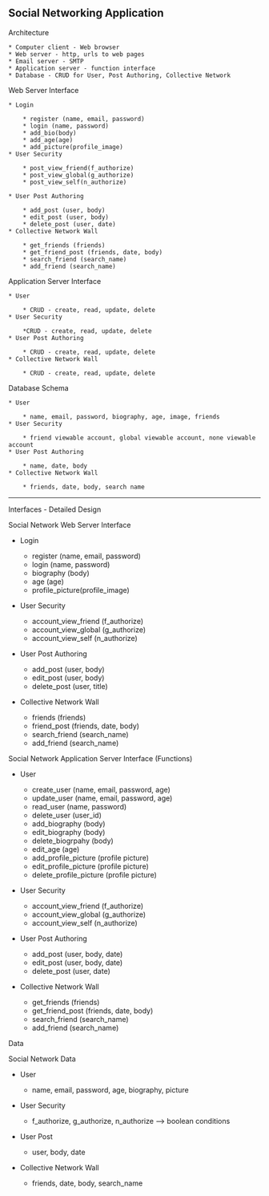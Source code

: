## Social Networking Application

Architecture


	* Computer client - Web browser
	* Web server - http, urls to web pages
	* Email server - SMTP
	* Application server - function interface
	* Database - CRUD for User, Post Authoring, Collective Network

Web Server Interface


	* Login

		* register (name, email, password)
		* login (name, password)
		* add_bio(body)
		* add_age(age)
		* add_picture(profile_image)
	* User Security
		
		* post_view_friend(f_authorize)
		* post_view_global(g_authorize)
		* post_view_self(n_authorize)

	* User Post Authoring

		* add_post (user, body)
		* edit_post (user, body)
		* delete_post (user, date)
	* Collective Network Wall

		* get_friends (friends)
		* get_friend_post (friends, date, body)
		* search_friend (search_name)
		* add_friend (search_name)


Application Server Interface


	* User

		* CRUD - create, read, update, delete
	* User Security
		
		*CRUD - create, read, update, delete
	* User Post Authoring

		* CRUD - create, read, update, delete
	* Collective Network Wall

		* CRUD - create, read, update, delete


Database Schema


	* User

		* name, email, password, biography, age, image, friends
	* User Security

		* friend viewable account, global viewable account, none viewable account
	* User Post Authoring
		
		* name, date, body
	* Collective Network Wall

		* friends, date, body, search name


-------------------------------------------
Interfaces - Detailed Design


Social Network Web Server Interface 


* Login

	* register (name, email, password)
	* login (name, password)
	* biography (body)
	* age (age)
	* profile_picture(profile_image)
* User Security

	* account_view_friend (f_authorize)
	* account_view_global (g_authorize)
	* account_view_self (n_authorize)
* User Post Authoring

	* add_post (user, body)
	* edit_post (user, body)
	* delete_post (user, title)
* Collective Network Wall

	* friends (friends)
	* friend_post (friends, date, body)
	* search_friend (search_name)
	* add_friend (search_name)


Social Network Application Server Interface (Functions)


* User

	* create_user (name, email, password, age)
	* update_user (name, email, password, age)
	* read_user (name, password)
	* delete_user (user_id)
	* add_biography (body)
	* edit_biography (body)
	* delete_biogrpahy (body)
	* edit_age (age)
	* add_profile_picture (profile picture)
	* edit_profile_picture (profile picture)
	* delete_profile_picture (profile picture)
	
* User Security
	
	* account_view_friend (f_authorize)
	* account_view_global (g_authorize)
	* account_view_self (n_authorize)
	
* User Post Authoring
	
	* add_post (user, body, date)
	* edit_post (user, body, date)
	* delete_post (user, date)

* Collective Network Wall

	* get_friends (friends)
	* get_friend_post (friends, date, body)
	* search_friend (search_name)
	* add_friend (search_name)



Data

Social Network Data


* User

	* name, email, password, age, biography, picture
* User Security

	* f_authorize, g_authorize, n_authorize --> boolean conditions
* User Post

	* user, body, date
* Collective Network Wall

	* friends, date, body, search_name
